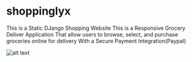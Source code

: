 # shoppinglyx
This is a Static DJango Shopping Website 
This is a Responsive Grocery Deliver Application
That allow users to browse, select, and purchase groceries online for delivery
With a Secure Payment Integration(Paypal)

![alt text](https://github.com/geekyshow1/shoppinglyx/blob/main/Screenshots/Home.jpeg)
